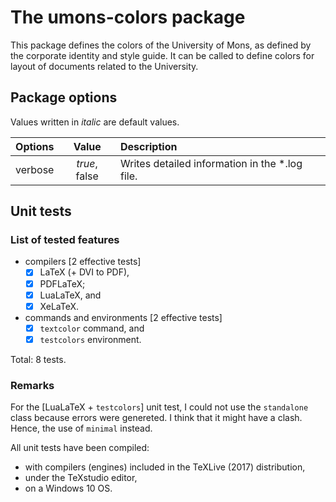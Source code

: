 
The umons-colors package
=========================



This package defines the colors of the University of Mons, 
as defined by the corporate identity and style guide.
It can be called to define colors for layout of documents related to the University.



Package options
---------------


Values written in *italic* are default values.


|	Options		|	Value			|	Description										|
|	:-----:		|	:---:			|	:----------										|
|	verbose		|	*true*, false	|	Writes detailed information in the *.log file.	|



Unit tests
----------


### List of tested features
* compilers [2 effective tests]
	- [X] LaTeX (+ DVI to PDF),
	- [X] PDFLaTeX;
	- [X] LuaLaTeX, and
	- [X] XeLaTeX.
* commands and environments [2 effective tests]
	- [X] `textcolor` command, and
	- [X] `testcolors` environment.

Total: 8 tests.


### Remarks
For the [LuaLaTeX + `testcolors`] unit test, I could not use the `standalone` class
because errors were genereted.
I think that it might have a clash.
Hence, the use of `minimal` instead.

All unit tests have been compiled:
* with compilers (engines) included in the TeXLive (2017) distribution,
* under the TeXstudio editor,
* on a Windows 10 OS.
